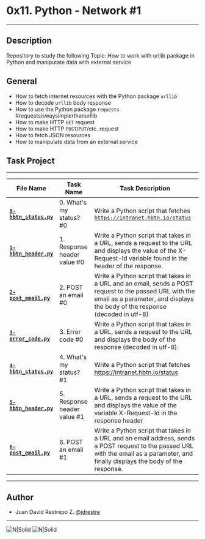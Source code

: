 # 0x11. Python - Network #1

---

## Description

Repository to study the following Topic: How to work with urllib package in Python and maniputate data with external service

## General

- How to fetch internet resources with the Python package `urllib`
- How to decode `urllib` body response
- How to use the Python package `requests` #requestsiswaysimplerthanurllib
- How to make HTTP `GET` request
- How to make HTTP `POST`/`PUT`/etc. request
- How to fetch JSON resources
- How to manipulate data from an external service

## Task Project

---
File Name|Task Name|Task Description
---|---|---
[**`0-hbtn_status.py`**](https://github.com/jdrestre/holbertonschool-higher_level_programming/blob/master/0x11-python-network_1/0-hbtn_status.py)|0. What's my status? #0|Write a Python script that fetches [```https://intranet.hbtn.io/status```](https://intranet.hbtn.io/status)
[**`1-hbtn_header.py`**](https://github.com/jdrestre/holbertonschool-higher_level_programming/blob/master/0x11-python-network_1/1-hbtn_header.py)|1. Response header value #0|Write a Python script that takes in a URL, sends a request to the URL and displays the value of the X-Request-Id variable found in the header of the response.
[**`2-post_email.py`**](https://github.com/jdrestre/holbertonschool-higher_level_programming/blob/master/0x11-python-network_1/2-post_email.py)|2. POST an email #0|Write a Python script that takes in a URL and an email, sends a POST request to the passed URL with the email as a parameter, and displays the body of the response (decoded in utf-8)
[**`3-error_code.py`**](https://github.com/jdrestre/holbertonschool-higher_level_programming/blob/master/0x11-python-network_1/3-error_code.py)|3. Error code #0|Write a Python script that takes in a URL, sends a request to the URL and displays the body of the response (decoded in utf-8).
[**`4-hbtn_status.py`**](https://github.com/jdrestre/holbertonschool-higher_level_programming/blob/master/0x11-python-network_1/4-hbtn_status.py)|4. What's my status? #1|Write a Python script that fetches <https://intranet.hbtn.io/status>
[**`5-hbtn_header.py`**](https://github.com/jdrestre/holbertonschool-higher_level_programming/blob/master/0x11-python-network_1/5-hbtn_header.py)|5. Response header value #1|Write a Python script that takes in a URL, sends a request to the URL and displays the value of the variable X-Request-Id in the response header
[**`6-post_email.py`**](https://github.com/jdrestre/holbertonschool-higher_level_programming/blob/master/0x11-python-network_1/6-post_email.py)|6. POST an email #1|Write a Python script that takes in a URL and an email address, sends a POST request to the passed URL with the email as a parameter, and finally displays the body of the response.

---

## Author

- Juan David Restrepo Z. [@jdrestre](https://twitter.com/jdrestre)

---
![N|Solid](https://www.holbertonschool.com/holberton-logo.png) ![N|Solid](https://intranet.hbtn.io/assets/holberton-logo-coral-27055cb2f875eb10bf3b3942e52a24581bc0667695bdc856d4f08b469b678000.png)
